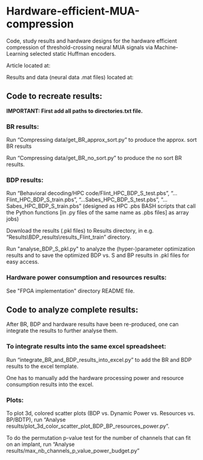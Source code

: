# Hardware-efficient-MUA-compression
Code, study results and hardware designs for the hardware efficient compression of threshold-crossing neural MUA signals via Machine-Learning selected static Huffman encoders.

Article located at:

Results and data (neural data .mat files) located at:


## Code to recreate results:

**IMPORTANT: First add all paths to directories.txt file.**

### BR results:
Run “Compressing data/get_BR_approx_sort.py”  to produce the approx. sort BR results

Run “Compressing data/get_BR_no_sort.py” to produce the no sort BR results.

### BDP results:
Run “Behavioral decoding/HPC code/Flint_HPC_BDP_S_test.pbs”, “…Flint_HPC_BDP_S_train.pbs”, “…Sabes_HPC_BDP_S_test.pbs”, “…Sabes_HPC_BDP_S_train.pbs” (designed as HPC .pbs BASH scripts that call the Python functions [in .py files of the same name as .pbs files] as array jobs)

Download the results (.pkl files) to Results directory, in e.g. “Results\BDP_results\results_Flint_train” directory. 

Run "analyse_BDP_S_pkl.py" to analyze the (hyper-)parameter optimization results and to save the optimized BDP vs. S and BP results in .pkl files for easy access.

### Hardware power consumption and resources results:
See "FPGA implementation" directory README file.


## Code to analyze complete results:
After BR, BDP and hardware results have been re-produced, one can integrate the results to further analyse them.

### To integrate results into the same excel spreadsheet:
Run “integrate_BR_and_BDP_results_into_excel.py” to add the BR and BDP results to the excel template.

One has to manually add the hardware processing power and resource consumption results into the excel.


### Plots:
To plot 3d, colored scatter plots (BDP vs. Dynamic Power vs. Resources vs. BP/BDTP), run “Analyse results/plot_3d_color_scatter_plot_BDP_BP_resources_power.py”.

To do the permutation p-value test for the number of channels that can fit on an implant, run “Analyse results/max_nb_channels_p_value_power_budget.py”

